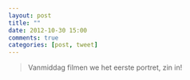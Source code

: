 ```yaml
---
layout: post
title: ""
date: 2012-10-30 15:00
comments: true
categories: [post, tweet]
---
```

> Vanmiddag filmen we het eerste portret, zin in!